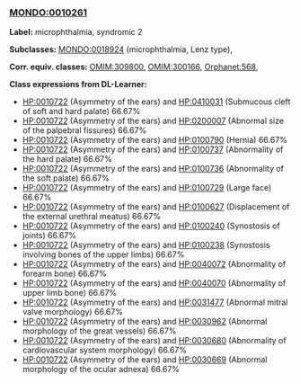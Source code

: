 
### [MONDO:0010261](http://purl.obolibrary.org/obo/MONDO_0010261)
**Label:** microphthalmia, syndromic 2

**Subclasses:** [MONDO:0018924](http://purl.obolibrary.org/obo/MONDO_0018924) (microphthalmia, Lenz type), 

**Corr. equiv. classes:** [OMIM:309800](http://purl.obolibrary.org/obo/OMIM_309800), [OMIM:300166](http://purl.obolibrary.org/obo/OMIM_300166), [Orphanet:568](http://www.orpha.net/ORDO/Orphanet_568), 

**Class expressions from DL-Learner:**

- [HP:0010722](http://purl.obolibrary.org/obo/HP_0010722) (Asymmetry of the ears) and [HP:0410031](http://purl.obolibrary.org/obo/HP_0410031) (Submucous cleft of soft and hard palate) 66.67%
- [HP:0010722](http://purl.obolibrary.org/obo/HP_0010722) (Asymmetry of the ears) and [HP:0200007](http://purl.obolibrary.org/obo/HP_0200007) (Abnormal size of the palpebral fissures) 66.67%
- [HP:0010722](http://purl.obolibrary.org/obo/HP_0010722) (Asymmetry of the ears) and [HP:0100790](http://purl.obolibrary.org/obo/HP_0100790) (Hernia) 66.67%
- [HP:0010722](http://purl.obolibrary.org/obo/HP_0010722) (Asymmetry of the ears) and [HP:0100737](http://purl.obolibrary.org/obo/HP_0100737) (Abnormality of the hard palate) 66.67%
- [HP:0010722](http://purl.obolibrary.org/obo/HP_0010722) (Asymmetry of the ears) and [HP:0100736](http://purl.obolibrary.org/obo/HP_0100736) (Abnormality of the soft palate) 66.67%
- [HP:0010722](http://purl.obolibrary.org/obo/HP_0010722) (Asymmetry of the ears) and [HP:0100729](http://purl.obolibrary.org/obo/HP_0100729) (Large face) 66.67%
- [HP:0010722](http://purl.obolibrary.org/obo/HP_0010722) (Asymmetry of the ears) and [HP:0100627](http://purl.obolibrary.org/obo/HP_0100627) (Displacement of the external urethral meatus) 66.67%
- [HP:0010722](http://purl.obolibrary.org/obo/HP_0010722) (Asymmetry of the ears) and [HP:0100240](http://purl.obolibrary.org/obo/HP_0100240) (Synostosis of joints) 66.67%
- [HP:0010722](http://purl.obolibrary.org/obo/HP_0010722) (Asymmetry of the ears) and [HP:0100238](http://purl.obolibrary.org/obo/HP_0100238) (Synostosis involving bones of the upper limbs) 66.67%
- [HP:0010722](http://purl.obolibrary.org/obo/HP_0010722) (Asymmetry of the ears) and [HP:0040072](http://purl.obolibrary.org/obo/HP_0040072) (Abnormality of forearm bone) 66.67%
- [HP:0010722](http://purl.obolibrary.org/obo/HP_0010722) (Asymmetry of the ears) and [HP:0040070](http://purl.obolibrary.org/obo/HP_0040070) (Abnormality of upper limb bone) 66.67%
- [HP:0010722](http://purl.obolibrary.org/obo/HP_0010722) (Asymmetry of the ears) and [HP:0031477](http://purl.obolibrary.org/obo/HP_0031477) (Abnormal mitral valve morphology) 66.67%
- [HP:0010722](http://purl.obolibrary.org/obo/HP_0010722) (Asymmetry of the ears) and [HP:0030962](http://purl.obolibrary.org/obo/HP_0030962) (Abnormal morphology of the great vessels) 66.67%
- [HP:0010722](http://purl.obolibrary.org/obo/HP_0010722) (Asymmetry of the ears) and [HP:0030680](http://purl.obolibrary.org/obo/HP_0030680) (Abnormality of cardiovascular system morphology) 66.67%
- [HP:0010722](http://purl.obolibrary.org/obo/HP_0010722) (Asymmetry of the ears) and [HP:0030669](http://purl.obolibrary.org/obo/HP_0030669) (Abnormal morphology of the ocular adnexa) 66.67%


